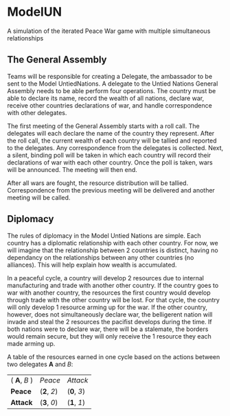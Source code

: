 # ModelUN
A simulation of the iterated Peace War game with multiple simultaneous relationships


## The General Assembly

Teams will be responsible for creating a Delegate, the ambassador to be sent to the Model UntiedNations. A delegate to the Untied Nations General Assembly needs to be able perform four operations. The country must be able to declare its name, record the wealth of all nations, declare war, receive other countries declarations of war, and handle correspondence with other delegates.

The first meeting of the General Assembly starts with a roll call. The delegates will each declare the name of the country they represent. After the roll call, the current wealth of each country will be tallied and reported to the delegates. Any correspondence from the delegates is collected. Next, a silent, binding poll will be taken in which each country will record their declarations of war with each other country. Once the poll is taken, wars will be announced. The meeting will then end.

After all wars are fought, the resource distribution will be tallied. Correspondence from the previous meeting will be delivered and another meeting will be called.

## Diplomacy

The rules of diplomacy in the Model Untied Nations are simple. Each country has a diplomatic relationship with each other country. For now, we will imagine that the relationship between 2 countries is distinct, having no dependancy on the relationships between any other countries (no alliances). This will help explain how wealth is accumulated.

In a peaceful cycle, a country will develop 2 resources due to internal manufacturing and trade with another other country. If the country goes to war with another country, the resources the first country would develop through trade with the other country will be lost. For that cycle, the country will only develop 1 resource arming up for the war. If the other country, however, does not simultaneously declare war, the belligerent nation will invade and steal the 2 resources the pacifist develops during the time. If both nations were to declare war, there will be a stalemate, the borders would remain secure, but they will only receive the 1 resource they each made arming up.

A table of the resources earned in one cycle based on the actions between two delegates **A** and _B_:

<table>
  <tr><td>( <b>A</b>, <i>B</i> )</td><td> <i>Peace</i> </td><td> <i>Attack</i> </td> </tr>  
  <tr><td><b>Peace</b></td><td>(<b>2</b>, <i>2</i>)</td><td>(<b>0</b>, <i>3</i>)</td></tr>
  <tr><td><b>Attack</b></td><td>(<b>3</b>, <i>0</i>)</td><td>(<b>1</b>, <i>1</i>)</td></tr>
</table>
